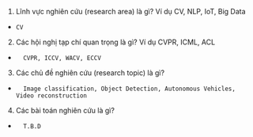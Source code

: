 1. Lĩnh vực nghiên cứu (research area) là gì? Ví dụ CV, NLP, IoT, Big Data
-     CV

2. Các hội nghị tạp chí quan trọng là gì? Ví dụ CVPR, ICML, ACL
  -       CVPR, ICCV, WACV, ECCV

3. Các chủ đề nghiên cứu (research topic) là gì?
-       Image classification, Object Detection, Autonomous Vehicles, Video reconstruction

4. Các bài toán nghiên cứu là gì?
-       T.B.D
